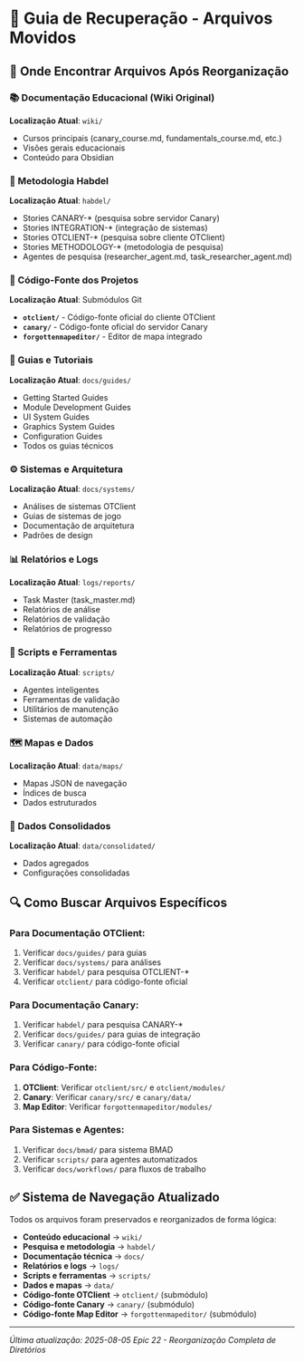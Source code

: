# 🔄 Guia de Recuperação - Arquivos Movidos

## 📁 **Onde Encontrar Arquivos Após Reorganização**

### **📚 Documentação Educacional (Wiki Original)**
**Localização Atual**: `wiki/`
- Cursos principais (canary_course.md, fundamentals_course.md, etc.)
- Visões gerais educacionais
- Conteúdo para Obsidian

### **🔬 Metodologia Habdel**
**Localização Atual**: `habdel/`
- Stories CANARY-* (pesquisa sobre servidor Canary)
- Stories INTEGRATION-* (integração de sistemas)
- Stories OTCLIENT-* (pesquisa sobre cliente OTClient)
- Stories METHODOLOGY-* (metodologia de pesquisa)
- Agentes de pesquisa (researcher_agent.md, task_researcher_agent.md)

### **🔧 Código-Fonte dos Projetos**
**Localização Atual**: Submódulos Git
- **`otclient/`** - Código-fonte oficial do cliente OTClient
- **`canary/`** - Código-fonte oficial do servidor Canary
- **`forgottenmapeditor/`** - Editor de mapa integrado

### **📖 Guias e Tutoriais**
**Localização Atual**: `docs/guides/`
- Getting Started Guides
- Module Development Guides
- UI System Guides
- Graphics System Guides
- Configuration Guides
- Todos os guias técnicos

### **⚙️ Sistemas e Arquitetura**
**Localização Atual**: `docs/systems/`
- Análises de sistemas OTClient
- Guias de sistemas de jogo
- Documentação de arquitetura
- Padrões de design

### **📊 Relatórios e Logs**
**Localização Atual**: `logs/reports/`
- Task Master (task_master.md)
- Relatórios de análise
- Relatórios de validação
- Relatórios de progresso

### **🔧 Scripts e Ferramentas**
**Localização Atual**: `scripts/`
- Agentes inteligentes
- Ferramentas de validação
- Utilitários de manutenção
- Sistemas de automação

### **🗺️ Mapas e Dados**
**Localização Atual**: `data/maps/`
- Mapas JSON de navegação
- Índices de busca
- Dados estruturados

### **💾 Dados Consolidados**
**Localização Atual**: `data/consolidated/`
- Dados agregados
- Configurações consolidadas

## 🔍 **Como Buscar Arquivos Específicos**

### **Para Documentação OTClient:**
1. Verificar `docs/guides/` para guias
2. Verificar `docs/systems/` para análises
3. Verificar `habdel/` para pesquisa OTCLIENT-*
4. Verificar `otclient/` para código-fonte oficial

### **Para Documentação Canary:**
1. Verificar `habdel/` para pesquisa CANARY-*
2. Verificar `docs/guides/` para guias de integração
3. Verificar `canary/` para código-fonte oficial

### **Para Código-Fonte:**
1. **OTClient**: Verificar `otclient/src/` e `otclient/modules/`
2. **Canary**: Verificar `canary/src/` e `canary/data/`
3. **Map Editor**: Verificar `forgottenmapeditor/modules/`

### **Para Sistemas e Agentes:**
1. Verificar `docs/bmad/` para sistema BMAD
2. Verificar `scripts/` para agentes automatizados
3. Verificar `docs/workflows/` para fluxos de trabalho

## ✅ **Sistema de Navegação Atualizado**

Todos os arquivos foram preservados e reorganizados de forma lógica:
- **Conteúdo educacional** → `wiki/`
- **Pesquisa e metodologia** → `habdel/`
- **Documentação técnica** → `docs/`
- **Relatórios e logs** → `logs/`
- **Scripts e ferramentas** → `scripts/`
- **Dados e mapas** → `data/`
- **Código-fonte OTClient** → `otclient/` (submódulo)
- **Código-fonte Canary** → `canary/` (submódulo)
- **Código-fonte Map Editor** → `forgottenmapeditor/` (submódulo)

---
*Última atualização: 2025-08-05*
*Epic 22 - Reorganização Completa de Diretórios*
